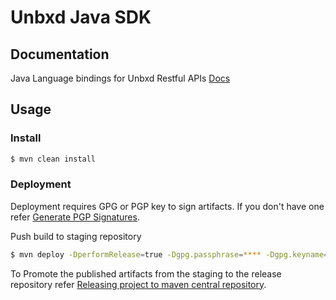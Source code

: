 # Unbxd Java SDK

## Documentation
Java Language bindings for Unbxd Restful APIs [Docs](http://unbxd.github.io/java-sdk/docs)

## Usage
### Install
```bash
$ mvn clean install
```

### Deployment
Deployment requires GPG or PGP key to sign artifacts.
If you don't have one refer  [Generate PGP Signatures](http://blog.sonatype.com/2010/01/how-to-generate-pgp-signatures-with-maven/).

Push build to staging repository
``` bash
$ mvn deploy -DperformRelease=true -Dgpg.passphrase=**** -Dgpg.keyname=<your key ID>
```

To Promote the published artifacts from the staging to the release repository refer [Releasing project to maven central repository](http://jroller.com/holy/entry/releasing_a_project_to_maven).

